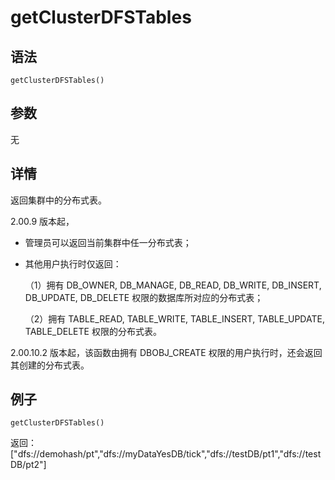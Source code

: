 # getClusterDFSTables

## 语法

`getClusterDFSTables()`

## 参数

无

## 详情

返回集群中的分布式表。

2.00.9 版本起，

* 管理员可以返回当前集群中任一分布式表；
* 其他用户执行时仅返回：

  （1）拥有 DB\_OWNER, DB\_MANAGE, DB\_READ, DB\_WRITE, DB\_INSERT, DB\_UPDATE, DB\_DELETE
  权限的数据库所对应的分布式表；

  （2）拥有 TABLE\_READ, TABLE\_WRITE, TABLE\_INSERT, TABLE\_UPDATE, TABLE\_DELETE
  权限的分布式表。

2.00.10.2 版本起，该函数由拥有 DBOBJ\_CREATE 权限的用户执行时，还会返回其创建的分布式表。

## 例子

```
getClusterDFSTables()
```

返回：["dfs://demohash/pt","dfs://myDataYesDB/tick","dfs://testDB/pt1","dfs://testDB/pt2"]

